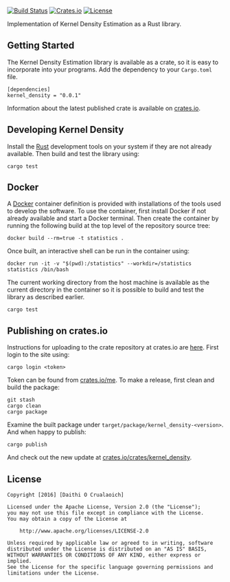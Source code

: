 [![Build Status](https://travis-ci.org/daithiocrualaoich/kernel_density.svg?branch=master)](https://travis-ci.org/daithiocrualaoich/kernel_density)
[![Crates.io](https://img.shields.io/crates/v/kernel_density.svg)](https://crates.io/crates/kernel_density)
[![License](https://img.shields.io/crates/l/kernel_density.svg)](https://github.com/daithiocrualaoich/kernel_density/blob/master/LICENSE)

Implementation of Kernel Density Estimation as a Rust library.

Getting Started
---------------
The Kernel Density Estimation library is available as a crate, so it is easy to
incorporate into your programs. Add the dependency to your `Cargo.toml` file.

    [dependencies]
    kernel_density = "0.0.1"

Information about the latest published crate is available on
[crates.io](https://crates.io/crates/kernel_density).


Developing Kernel Density
-------------------------
Install the [Rust] development tools on your system if they are not already
available. Then build and test the library using:

    cargo test

[Rust]: https://www.rust-lang.org


Docker
------
A [Docker] container definition is provided with installations of the tools
used to develop the software. To use the container, first install Docker if not
already available and start a Docker terminal. Then create the container by
running the following build at the top level of the repository source tree:

    docker build --rm=true -t statistics .

[Docker]: http://docker.io

Once built, an interactive shell can be run in the container using:

    docker run -it -v "$(pwd):/statistics" --workdir=/statistics statistics /bin/bash

The current working directory from the host machine is available as the current
directory in the container so it is possible to build and test the library as
described earlier.

    cargo test


Publishing on crates.io
-----------------------
Instructions for uploading to the crate repository at crates.io are
[here](http://doc.crates.io/crates-io.html#publishing-crates). First login to
the site using:

    cargo login <token>

Token can be found from [crates.io/me](https://crates.io/me). To make a release,
first clean and build the package:

    git stash
    cargo clean
    cargo package

Examine the built package under `target/package/kernel_density-<version>`.
And when happy to publish:

    cargo publish

And check out the new update at
[crates.io/crates/kernel_density](https://crates.io/crates/kernel_density).


License
-------

    Copyright [2016] [Daithi O Crualaoich]

    Licensed under the Apache License, Version 2.0 (the "License");
    you may not use this file except in compliance with the License.
    You may obtain a copy of the License at

        http://www.apache.org/licenses/LICENSE-2.0

    Unless required by applicable law or agreed to in writing, software
    distributed under the License is distributed on an "AS IS" BASIS,
    WITHOUT WARRANTIES OR CONDITIONS OF ANY KIND, either express or implied.
    See the License for the specific language governing permissions and
    limitations under the License.
